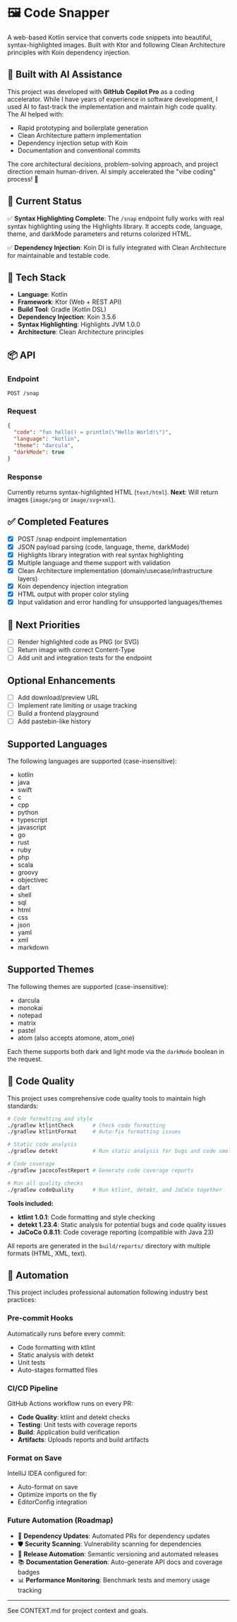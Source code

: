 # 🖼️ Code Snapper

A web-based Kotlin service that converts code snippets into beautiful, syntax-highlighted images. Built with Ktor and following Clean Architecture principles with Koin dependency injection.

## 🤖 Built with AI Assistance

This project was developed with **GitHub Copilot Pro** as a coding accelerator. While I have years of experience in software development, I used AI to fast-track the implementation and maintain high code quality. The AI helped with:

- Rapid prototyping and boilerplate generation
- Clean Architecture pattern implementation
- Dependency injection setup with Koin
- Documentation and conventional commits

The core architectural decisions, problem-solving approach, and project direction remain human-driven. AI simply accelerated the "vibe coding" process! 🚀

## 🚀 Current Status

✅ **Syntax Highlighting Complete**: The `/snap` endpoint fully works with real syntax highlighting using the Highlights library. It accepts code, language, theme, and darkMode parameters and returns colorized HTML.

✅ **Dependency Injection**: Koin DI is fully integrated with Clean Architecture for maintainable and testable code.

## 🧰 Tech Stack

- **Language**: Kotlin
- **Framework**: Ktor (Web + REST API)
- **Build Tool**: Gradle (Kotlin DSL)
- **Dependency Injection**: Koin 3.5.6
- **Syntax Highlighting**: Highlights JVM 1.0.0
- **Architecture**: Clean Architecture principles

## 📦 API

### Endpoint
`POST /snap`

### Request
```json
{
  "code": "fun hello() = println(\"Hello World!\")",
  "language": "kotlin",
  "theme": "darcula",
  "darkMode": true
}
```

### Response
Currently returns syntax-highlighted HTML (`text/html`).
**Next**: Will return images (`image/png` or `image/svg+xml`).

## ✅ Completed Features

- [x] POST /snap endpoint implementation
- [x] JSON payload parsing (code, language, theme, darkMode)
- [x] Highlights library integration with real syntax highlighting
- [x] Multiple language and theme support with validation
- [x] Clean Architecture implementation (domain/usecase/infrastructure layers)
- [x] Koin dependency injection integration
- [x] HTML output with proper color styling
- [x] Input validation and error handling for unsupported languages/themes

## 🎯 Next Priorities

- [ ] Render highlighted code as PNG (or SVG)
- [ ] Return image with correct Content-Type
- [ ] Add unit and integration tests for the endpoint

## Optional Enhancements

- [ ] Add download/preview URL
- [ ] Implement rate limiting or usage tracking
- [ ] Build a frontend playground
- [ ] Add pastebin-like history

## Supported Languages

The following languages are supported (case-insensitive):

- kotlin
- java
- swift
- c
- cpp
- python
- typescript
- javascript
- go
- rust
- ruby
- php
- scala
- groovy
- objectivec
- dart
- shell
- sql
- html
- css
- json
- yaml
- xml
- markdown

## Supported Themes

The following themes are supported (case-insensitive):

- darcula
- monokai
- notepad
- matrix
- pastel
- atom (also accepts atomone, atom_one)

Each theme supports both dark and light mode via the `darkMode` boolean in the request.

## 🧪 Code Quality

This project uses comprehensive code quality tools to maintain high standards:

```bash
# Code formatting and style
./gradlew ktlintCheck      # Check code formatting
./gradlew ktlintFormat     # Auto-fix formatting issues

# Static code analysis
./gradlew detekt           # Run static analysis for bugs and code smells

# Code coverage
./gradlew jacocoTestReport # Generate code coverage reports

# Run all quality checks
./gradlew codeQuality      # Run ktlint, detekt, and JaCoCo together
```

**Tools included:**
- **ktlint 1.0.1**: Code formatting and style checking
- **detekt 1.23.4**: Static analysis for potential bugs and code quality issues
- **JaCoCo 0.8.11**: Code coverage reporting (compatible with Java 23)

All reports are generated in the `build/reports/` directory with multiple formats (HTML, XML, text).

## 🤖 Automation

This project includes professional automation following industry best practices:

### Pre-commit Hooks
Automatically runs before every commit:
- Code formatting with ktlint
- Static analysis with detekt
- Unit tests
- Auto-stages formatted files

### CI/CD Pipeline
GitHub Actions workflow runs on every PR:
- **Code Quality**: ktlint and detekt checks
- **Testing**: Unit tests with coverage reports
- **Build**: Application build verification
- **Artifacts**: Uploads reports and build artifacts

### Format on Save
IntelliJ IDEA configured for:
- Auto-format on save
- Optimize imports on the fly
- EditorConfig integration

### Future Automation (Roadmap)
- 🔄 **Dependency Updates**: Automated PRs for dependency updates
- 🛡️ **Security Scanning**: Vulnerability scanning for dependencies
- 🚀 **Release Automation**: Semantic versioning and automated releases
- 📚 **Documentation Generation**: Auto-generate API docs and coverage badges
- 📊 **Performance Monitoring**: Benchmark tests and memory usage tracking

---

See CONTEXT.md for project context and goals.
